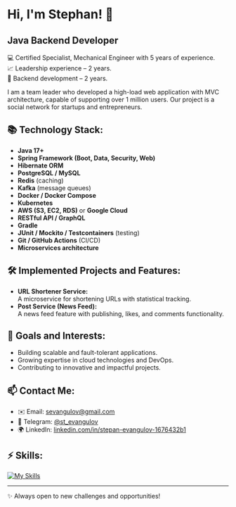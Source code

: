 # Hi, I'm Stephan! 👋
Java Backend Developer  
-----------------------

💻 Certified Specialist, Mechanical Engineer with 5 years of experience.  
📈 Leadership experience – 2 years.  
🚀 Backend development – 2 years.

I am a team leader who developed a high-load web application with MVC architecture, capable of supporting over 1 million users. Our project is a social network for startups and entrepreneurs.  

## 📚 Technology Stack:
- **Java 17+**
- **Spring Framework (Boot, Data, Security, Web)**
- **Hibernate ORM**
- **PostgreSQL / MySQL**
- **Redis** (caching)
- **Kafka** (message queues)
- **Docker / Docker Compose**
- **Kubernetes**
- **AWS (S3, EC2, RDS)** or **Google Cloud**
- **RESTful API / GraphQL**
- **Gradle**
- **JUnit / Mockito / Testcontainers** (testing)
- **Git / GitHub Actions** (CI/CD)
- **Microservices architecture**

## 🛠️ Implemented Projects and Features:
- **URL Shortener Service:**  
  A microservice for shortening URLs with statistical tracking.  
- **Post Service (News Feed):**  
  A news feed feature with publishing, likes, and comments functionality.

## 🌟 Goals and Interests:
- Building scalable and fault-tolerant applications.  
- Growing expertise in cloud technologies and DevOps.  
- Contributing to innovative and impactful projects.

## 📫 Contact Me:
- ✉️ Email: [sevangulov@gmail.com](mailto:sevangulov@gmail.com)  
- 📱 Telegram: [@st_evangulov](https://t.me/st_evangulov)  
- 🌍 LinkedIn: [linkedin.com/in/stepan-evangulov-1676432b1](https://linkedin.com/in/stepan-evangulov-1676432b1)

## ⚡ Skills:
[![My Skills](https://skillicons.dev/icons?i=java,spring,hibernate,postgres,redis,kafka,docker,kubernetes,aws,git,gradle,linux&perline=6)](https://skillicons.dev)

---

✨ Always open to new challenges and opportunities!
